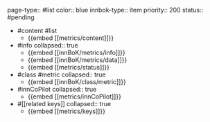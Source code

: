 page-type:: #list
color:: blue
innbok-type:: item
priority:: 200
status:: #pending

- #content #list
	- {{embed [[metrics/content]]}}
- #info
  collapsed:: true
	- {{embed [[innBoK/metrics/info]]}}
	- {{embed [[innBoK/metrics/data]]}}
	- {{embed [[metrics/status]]}}
- #class #metric
  collapsed:: true
	- {{embed [[innBoK/class/metric]]}}
- #innCoPilot
  collapsed:: true
	- {{embed [[metrics/innCoPilot]]}}
- #[[related keys]]
  collapsed:: true
	- {{embed [[metrics/keys]]}}